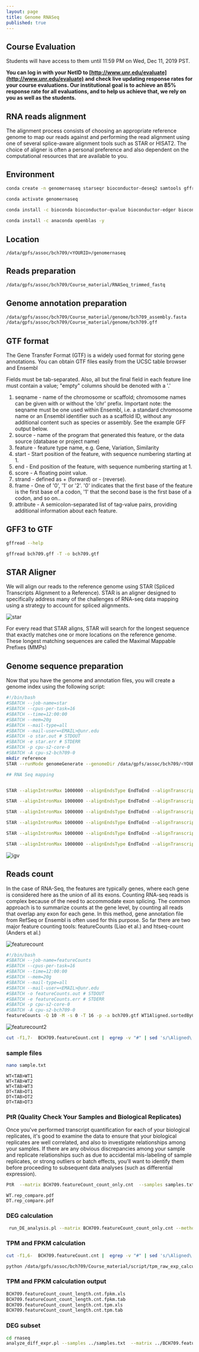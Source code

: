 ```yaml
---
layout: page
title: Genome RNASeq
published: true
---
```



## Course Evaluation

Students will have access to them until 11:59 PM on Wed, Dec 11, 2019 PST.

**You can log in with your NetID to [http://www.unr.edu/evaluate](http://www.unr.edu/evaluate) and check live updating response rates for your course evaluations. Our institutional goal is to achieve an 85% response rate for all evaluations, and to help us achieve that, we rely on you as well as the students.**

## RNA reads alignment
The alignment process consists of choosing an appropriate reference genome to map our reads against and performing the read alignment using one of several splice-aware alignment tools such as STAR or HISAT2. The choice of aligner is often a personal preference and also dependent on the computational resources that are available to you.


## Environment
```bash
conda create -n genomernaseq starseqr bioconductor-deseq2 samtools gffread star subread bioconductor-qvalue bioconductor-edger bioconductor-deseq2 r-fastcluster -y

conda activate genomernaseq

conda install -c bioconda bioconductor-qvalue bioconductor-edger bioconductor-deseq2 r-fastcluster -y
 
conda install -c anaconda openblas -y

```
## Location
```
/data/gpfs/assoc/bch709/<YOURID>/genomernaseq
```


## Reads preparation
```bash
/data/gpfs/assoc/bch709/Course_material/RNASeq_trimmed_fastq
```

## Genome annotation preparation
```bash
/data/gpfs/assoc/bch709/Course_material/genome/bch709_assembly.fasta
/data/gpfs/assoc/bch709/Course_material/genome/bch709.gff
```

## GTF format
The Gene Transfer Format (GTF) is a widely used format for storing gene annotations. You can obtain GTF files easily from the UCSC table browser and Ensembl


Fields must be tab-separated. Also, all but the final field in each feature line must contain a value; "empty" columns should be denoted with a '.'

1. seqname - name of the chromosome or scaffold; chromosome names can be given with or without the 'chr' prefix. Important note: the seqname must be one used within Ensembl, i.e. a standard chromosome name or an Ensembl identifier such as a scaffold ID, without any additional content such as species or assembly. See the example GFF output below.
2. source - name of the program that generated this feature, or the data source (database or project name)
3. feature - feature type name, e.g. Gene, Variation, Similarity
4. start - Start position of the feature, with sequence numbering starting at 1.
5. end - End position of the feature, with sequence numbering starting at 1.
6. score - A floating point value.
7. strand - defined as + (forward) or - (reverse).
8. frame - One of '0', '1' or '2'. '0' indicates that the first base of the feature is the first base of a codon, '1' that the second base is the first base of a codon, and so on..
9. attribute - A semicolon-separated list of tag-value pairs, providing additional information about each feature.

## GFF3 to GTF
```bash
gffread --help

gffread bch709.gff -T -o bch709.gtf
```

## STAR Aligner
We will align our reads to the reference genome using STAR (Spliced Transcripts Alignment to a Reference). STAR is an aligner designed to specifically address many of the challenges of RNA-seq data mapping using a strategy to account for spliced alignments.

![star]({{site.baseurl}}/fig/STAR.png)

For every read that STAR aligns, STAR will search for the longest sequence that exactly matches one or more locations on the reference genome. These longest matching sequences are called the Maximal Mappable Prefixes (MMPs)

## Genome sequence preparation

Now that you have the genome and annotation files, you will create a genome index using the following script:
```bash
#!/bin/bash
#SBATCH --job-name=star
#SBATCH --cpus-per-task=16
#SBATCH --time=12:00:00
#SBATCH --mem=20g
#SBATCH --mail-type=all
#SBATCH --mail-user=<EMAIL>@unr.edu
#SBATCH -o star.out # STDOUT
#SBATCH -e star.err # STDERR
#SBATCH -p cpu-s2-core-0
#SBATCH -A cpu-s2-bch709-0
mkdir reference
STAR --runMode genomeGenerate --genomeDir /data/gpfs/assoc/bch709/<YOURID>/genomernaseq/reference --genomeFastaFiles /data/gpfs/assoc/bch709/<YOURID>/genomernaseq/bch709_assembly.fasta --sjdbGTFfile  /data/gpfs/assoc/bch709/<YOURID>/genomernaseq/bch709.gtf --runThreadN 16 --genomeSAindexNbases 10

## RNA Seq mapping


STAR --alignIntronMax 1000000 --alignEndsType EndToEnd --alignTranscriptsPerReadNmax 50000  --runThreadN 16 --outSAMtype BAM SortedByCoordinate  --genomeDir /data/gpfs/assoc/bch709/<YOURID>/genomernaseq/reference --readFilesIn  /data/gpfs/assoc/bch709/Course_material/RNASeq_trimmed_fastq/WT1_R1_val_1.fq.gz,/data/gpfs/assoc/bch709/Course_material/RNASeq_trimmed_fastq/WT1_R2_val_2.fq.gz --outFileNamePrefix WT1 --readFilesCommand zcat

STAR --alignIntronMax 1000000 --alignEndsType EndToEnd --alignTranscriptsPerReadNmax 50000  --runThreadN 16 --outSAMtype BAM SortedByCoordinate  --genomeDir /data/gpfs/assoc/bch709/<YOURID>/genomernaseq/reference --readFilesIn  /data/gpfs/assoc/bch709/Course_material/RNASeq_trimmed_fastq/WT2_R1_val_1.fq.gz,/data/gpfs/assoc/bch709/Course_material/RNASeq_trimmed_fastq/WT2_R2_val_2.fq.gz --outFileNamePrefix WT2 --readFilesCommand zcat

STAR --alignIntronMax 1000000 --alignEndsType EndToEnd --alignTranscriptsPerReadNmax 50000  --runThreadN 16 --outSAMtype BAM SortedByCoordinate  --genomeDir /data/gpfs/assoc/bch709/<YOURID>/genomernaseq/reference --readFilesIn  /data/gpfs/assoc/bch709/Course_material/RNASeq_trimmed_fastq/WT3_R1_val_1.fq.gz,/data/gpfs/assoc/bch709/Course_material/RNASeq_trimmed_fastq/WT3_R2_val_2.fq.gz --outFileNamePrefix WT3 --readFilesCommand zcat

STAR --alignIntronMax 1000000 --alignEndsType EndToEnd --alignTranscriptsPerReadNmax 50000  --runThreadN 16 --outSAMtype BAM SortedByCoordinate  --genomeDir /data/gpfs/assoc/bch709/<YOURID>/genomernaseq/reference --readFilesIn  /data/gpfs/assoc/bch709/Course_material/RNASeq_trimmed_fastq/DT1_R1_val_1.fq.gz,/data/gpfs/assoc/bch709/Course_material/RNASeq_trimmed_fastq/DT1_R2_val_2.fq.gz --outFileNamePrefix DT1 --readFilesCommand zcat

STAR --alignIntronMax 1000000 --alignEndsType EndToEnd --alignTranscriptsPerReadNmax 50000  --runThreadN 16 --outSAMtype BAM SortedByCoordinate  --genomeDir /data/gpfs/assoc/bch709/<YOURID>/genomernaseq/reference --readFilesIn  /data/gpfs/assoc/bch709/Course_material/RNASeq_trimmed_fastq/DT2_R1_val_1.fq.gz,/data/gpfs/assoc/bch709/Course_material/RNASeq_trimmed_fastq/DT2_R2_val_2.fq.gz --outFileNamePrefix DT2 --readFilesCommand zcat

STAR --alignIntronMax 1000000 --alignEndsType EndToEnd --alignTranscriptsPerReadNmax 50000  --runThreadN 16 --outSAMtype BAM SortedByCoordinate  --genomeDir /data/gpfs/assoc/bch709/<YOURID>/genomernaseq/reference --readFilesIn  /data/gpfs/assoc/bch709/Course_material/RNASeq_trimmed_fastq/DT3_R1_val_1.fq.gz,/data/gpfs/assoc/bch709/Course_material/RNASeq_trimmed_fastq/DT3_R2_val_2.fq.gz --outFileNamePrefix DT3 --readFilesCommand zcat
```
![igv]({{site.baseurl}}/fig/igv.png)


## Reads count
In the case of RNA-Seq, the features are typically genes, where each gene is considered here as the union of all its exons. Counting RNA-seq reads is complex because of the need to accommodate exon splicing. The common approach is to summarize counts at the gene level, by counting all reads that overlap any exon for each gene. In this method, gene annotation file from RefSeq or Ensembl is often used for this purpose. So far there are two major feature counting tools: featureCounts (Liao et al.) and htseq-count (Anders et al.)

![featurecount]({{site.baseurl}}/fig/featurecount.png)

```bash
#!/bin/bash
#SBATCH --job-name=featureCounts
#SBATCH --cpus-per-task=16
#SBATCH --time=12:00:00
#SBATCH --mem=20g
#SBATCH --mail-type=all
#SBATCH --mail-user=<EMAIL>@unr.edu
#SBATCH -o featureCounts.out # STDOUT
#SBATCH -e featureCounts.err # STDERR
#SBATCH -p cpu-s2-core-0
#SBATCH -A cpu-s2-bch709-0
featureCounts -Q 10 -M -s 0 -T 16 -p -a bch709.gtf WT1Aligned.sortedByCoord.out.bam WT2Aligned.sortedByCoord.out.bam WT3Aligned.sortedByCoord.out.bam DT1Aligned.sortedByCoord.out.bam DT2Aligned.sortedByCoord.out.bam DT3Aligned.sortedByCoord.out.bam -o BCH709.featureCount.cnt
```
![featurecount2]({{site.baseurl}}/fig/featurecount2.png)

```bash
cut -f1,7-  BCH709.featureCount.cnt |  egrep -v "#" | sed 's/\Aligned\.sortedByCoord\.out\.bam//g' >> BCH709.featureCount_count_only.cnt
```

### sample files
```bash
nano sample.txt
```

```
WT<TAB>WT1
WT<TAB>WT2
WT<TAB>WT3
DT<TAB>DT1
DT<TAB>DT2
DT<TAB>DT3
```


### PtR (Quality Check Your Samples and Biological Replicates)

Once you've performed transcript quantification for each of your biological replicates, it's good to examine the data to ensure that your biological replicates are well correlated, and also to investigate relationships among your samples. If there are any obvious discrepancies among your sample and replicate relationships such as due to accidental mis-labeling of sample replicates, or strong outliers or batch effects, you'll want to identify them before proceeding to subsequent data analyses (such as differential expression). 
```bash
PtR  --matrix BCH709.featureCount_count_only.cnt  --samples samples.txt --CPM  --log2 --min_rowSums 10   --sample_cor_matrix

```
```output
WT.rep_compare.pdf
DT.rep_compare.pdf
```


### DEG calculation
```bash
 run_DE_analysis.pl --matrix BCH709.featureCount_count_only.cnt --method DESeq2 --samples_file samples.txt --output rnaseq
```

### TPM and FPKM calculation

```bash
cut -f1,6-  BCH709.featureCount.cnt |  egrep -v "#" | sed 's/\Aligned\.sortedByCoord\.out\.bam//g' >> BCH709.featureCount_count_length.cnt

python /data/gpfs/assoc/bch709/Course_material/script/tpm_raw_exp_calculator.py -count BCH709.featureCount_count_length.cnt

```

### TPM and FPKM calculation output
```bash
BCH709.featureCount_count_length.cnt.fpkm.xls
BCH709.featureCount_count_length.cnt.fpkm.tab
BCH709.featureCount_count_length.cnt.tpm.xls
BCH709.featureCount_count_length.cnt.tpm.tab
```

### DEG subset
```bash
cd rnaseq
analyze_diff_expr.pl --samples ../samples.txt  --matrix ../BCH709.featureCount_count_length.cnt.tpm.tab
```


